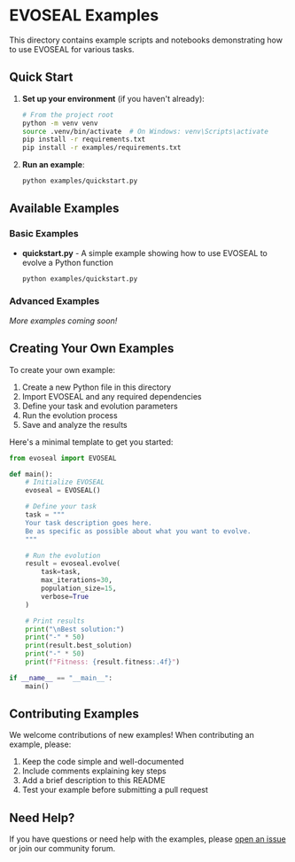 # EVOSEAL Examples

This directory contains example scripts and notebooks demonstrating how to use EVOSEAL for various tasks.

## Quick Start

1. **Set up your environment** (if you haven't already):
   ```bash
   # From the project root
   python -m venv venv
   source .venv/bin/activate  # On Windows: venv\Scripts\activate
   pip install -r requirements.txt
   pip install -r examples/requirements.txt
   ```

2. **Run an example**:
   ```bash
   python examples/quickstart.py
   ```

## Available Examples

### Basic Examples

- **quickstart.py** - A simple example showing how to use EVOSEAL to evolve a Python function
  ```bash
  python examples/quickstart.py
  ```

### Advanced Examples

*More examples coming soon!*

## Creating Your Own Examples

To create your own example:

1. Create a new Python file in this directory
2. Import EVOSEAL and any required dependencies
3. Define your task and evolution parameters
4. Run the evolution process
5. Save and analyze the results

Here's a minimal template to get you started:

```python
from evoseal import EVOSEAL

def main():
    # Initialize EVOSEAL
    evoseal = EVOSEAL()

    # Define your task
    task = """
    Your task description goes here.
    Be as specific as possible about what you want to evolve.
    """

    # Run the evolution
    result = evoseal.evolve(
        task=task,
        max_iterations=30,
        population_size=15,
        verbose=True
    )

    # Print results
    print("\nBest solution:")
    print("-" * 50)
    print(result.best_solution)
    print("-" * 50)
    print(f"Fitness: {result.fitness:.4f}")

if __name__ == "__main__":
    main()
```

## Contributing Examples

We welcome contributions of new examples! When contributing an example, please:

1. Keep the code simple and well-documented
2. Include comments explaining key steps
3. Add a brief description to this README
4. Test your example before submitting a pull request

## Need Help?

If you have questions or need help with the examples, please [open an issue](https://github.com/SHA888/EVOSEAL/issues) or join our community forum.

